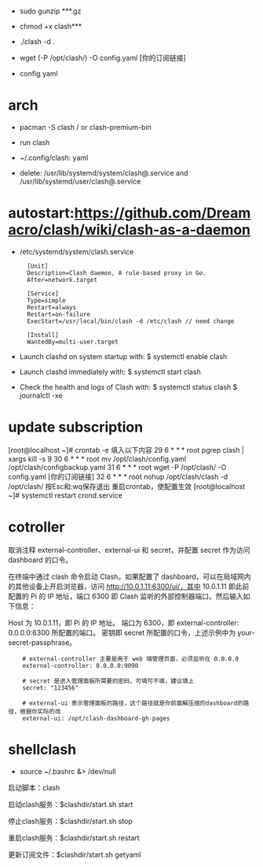 #
- sudo gunzip ***.gz
- chmod +x clash***
- ./clash -d .

- wget (-P /opt/clash/) -O config.yaml [你的订阅链接]
- config.yaml

# arch

- pacman -S clash / or clash-premium-bin
- run clash
- ~/.config/clash: yaml

- delete: /usr/lib/systemd/system/clash@.service and  /usr/lib/systemd/user/clash@.service

# autostart:https://github.com/Dreamacro/clash/wiki/clash-as-a-daemon

- /etc/systemd/system/clash.service

        [Unit]
        Description=Clash daemon, A rule-based proxy in Go.
        After=network.target
        
        [Service]
        Type=simple
        Restart=always
        Restart=on-failure
        ExecStart=/usr/local/bin/clash -d /etc/clash // need change
        
        [Install]
        WantedBy=multi-user.target

- Launch clashd on system startup with:
$ systemctl enable clash
- Launch clashd immediately with:
$ systemctl start clash
- Check the health and logs of Clash with:
$ systemctl status clash
$ journalctl -xe

# update subscription
[root@localhost ~]# crontab -e
填入以下内容
29 6    * * *   root    pgrep clash | xargs kill -s 9
30 6    * * *   root    mv /opt/clash/config.yaml /opt/clash/configbackup.yaml
31 6    * * *   root    wget -P /opt/clash/ -O config.yaml [你的订阅链接]
32 6    * * *   root    nohup /opt/clash/clash -d /opt/clash/
按Esc和:wq保存退出
重启crontab，使配置生效
[root@localhost ~]# systemctl restart crond.service

# cotroller

取消注释 external-controller、external-ui 和 secret，并配置 secret 作为访问 dashboard 的口令。

在终端中通过 clash 命令启动 Clash。如果配置了 dashboard，可以在局域网内的其他设备上开启浏览器，访问 http://10.0.1.11:6300/ui/，其中 10.0.1.11 即此前配置的 Pi 的 IP 地址，端口 6300 即 Clash 监听的外部控制器端口。然后输入如下信息：

Host 为 10.0.1.11，即 Pi 的 IP 地址。
端口为 6300，即 external-controller: 0.0.0.0:6300 所配置的端口。
密钥即 secret 所配置的口令，上述示例中为 your-secret-passphrase。

        # external-controller 主要是用于 web 端管理页面，必须监听在 0.0.0.0
        external-controller: 0.0.0.0:9090
        
        # secret 是进入管理面板所需要的密码，可填可不填，建议填上
        secret: "123456"
        
        # external-ui 表示管理面板的路径，这个路径就是你前面解压缩的dashboard的路径，根据你实际的改
        external-ui: /opt/clash-dashboard-gh-pages

# shellclash

- source ~/.bashrc &> /dev/null

启动脚本：clash

启动clash服务：$clashdir/start.sh start

停止clash服务：$clashdir/start.sh stop

重启clash服务：$clashdir/start.sh restart

更新订阅文件：$clashdir/start.sh getyaml


